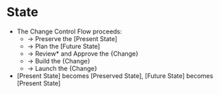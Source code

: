 ---
---

# State

- The Change Control Flow proceeds:
  - -> Preserve the [Present State]
  - -> Plan the [Future State]
  - -> Review* and Approve the {Change}
  - -> Build the {Change}
  - -> Launch the {Change}  
- [Present State] becomes [Preserved State], [Future State] becomes [Present State]
